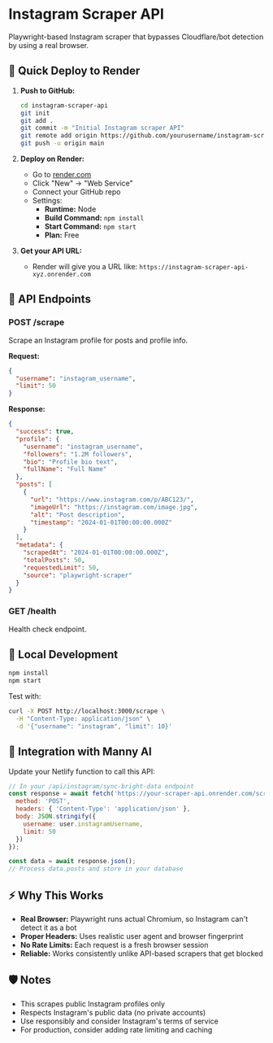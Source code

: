 # Instagram Scraper API

Playwright-based Instagram scraper that bypasses Cloudflare/bot detection by using a real browser.

## 🚀 Quick Deploy to Render

1. **Push to GitHub:**
   ```bash
   cd instagram-scraper-api
   git init
   git add .
   git commit -m "Initial Instagram scraper API"
   git remote add origin https://github.com/yourusername/instagram-scraper-api.git
   git push -u origin main
   ```

2. **Deploy on Render:**
   - Go to [render.com](https://render.com)
   - Click "New" → "Web Service"
   - Connect your GitHub repo
   - Settings:
     - **Runtime:** Node
     - **Build Command:** `npm install`
     - **Start Command:** `npm start`
     - **Plan:** Free

3. **Get your API URL:**
   - Render will give you a URL like: `https://instagram-scraper-api-xyz.onrender.com`

## 📡 API Endpoints

### POST /scrape
Scrape an Instagram profile for posts and profile info.

**Request:**
```json
{
  "username": "instagram_username",
  "limit": 50
}
```

**Response:**
```json
{
  "success": true,
  "profile": {
    "username": "instagram_username",
    "followers": "1.2M followers",
    "bio": "Profile bio text",
    "fullName": "Full Name"
  },
  "posts": [
    {
      "url": "https://www.instagram.com/p/ABC123/",
      "imageUrl": "https://instagram.com/image.jpg",
      "alt": "Post description",
      "timestamp": "2024-01-01T00:00:00.000Z"
    }
  ],
  "metadata": {
    "scrapedAt": "2024-01-01T00:00:00.000Z",
    "totalPosts": 50,
    "requestedLimit": 50,
    "source": "playwright-scraper"
  }
}
```

### GET /health
Health check endpoint.

## 🔧 Local Development

```bash
npm install
npm start
```

Test with:
```bash
curl -X POST http://localhost:3000/scrape \
  -H "Content-Type: application/json" \
  -d '{"username": "instagram", "limit": 10}'
```

## 🎯 Integration with Manny AI

Update your Netlify function to call this API:

```javascript
// In your /api/instagram/sync-bright-data endpoint
const response = await fetch('https://your-scraper-api.onrender.com/scrape', {
  method: 'POST',
  headers: { 'Content-Type': 'application/json' },
  body: JSON.stringify({ 
    username: user.instagramUsername, 
    limit: 50 
  })
});

const data = await response.json();
// Process data.posts and store in your database
```

## ⚡ Why This Works

- **Real Browser:** Playwright runs actual Chromium, so Instagram can't detect it as a bot
- **Proper Headers:** Uses realistic user agent and browser fingerprint
- **No Rate Limits:** Each request is a fresh browser session
- **Reliable:** Works consistently unlike API-based scrapers that get blocked

## 🛡️ Notes

- This scrapes public Instagram profiles only
- Respects Instagram's public data (no private accounts)
- Use responsibly and consider Instagram's terms of service
- For production, consider adding rate limiting and caching
